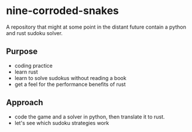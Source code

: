 # nine-corroded-snakes
A repository that might at some point in the distant future contain a python and rust sudoku solver.

## Purpose
- coding practice
- learn rust
- learn to solve sudokus without reading a book
- get a feel for the performance benefits of rust

## Approach
- code the game and a solver in python, then translate it to rust.
- let's see which sudoku strategies work

